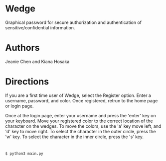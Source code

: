 # Wedge
Graphical password for secure authorization and authentication of sensitive/confidential information.

# Authors
Jeanie Chen and Kiana Hosaka

# Directions
If you are a first time user of Wedge, select the Register option. Enter a username, password, and color. Once registered, retrun to the home page or login page.

Once at the login page, enter your username and press the 'enter' key on your keyboard. Move your registered color to the correct location of the character on the wedges. To move the colors, use the 'a' key move left, and 'd' key to move right. To select the character in the outer circle, press the 'w' key. To select the character in the inner circle, press the 's' key.

# 
```
$ python3 main.py
```

